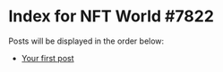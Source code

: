 # Index for NFT World #7822
Posts will be displayed in the order below:

- [Your first post](./001-first.md)

